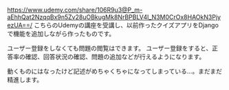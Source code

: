 https://www.udemy.com/share/106R9u3@P_m-aEhhQat2NzqqBx9n5Zv28uOBkugMk8NrBPBLV4l_N3M0CrOx8HAOkN3PjyezUA==/
こちらのUdemyの講座を受講し、以前作ったクイズアプリをDjangoで機能を追加しながら作ったものです。

ユーザー登録をしなくても問題の閲覧はできます。
ユーザー登録をすると、正答率の確認、回答状況の確認、問題の追加などが行えるようになります。

動くものにはなったけど記述がめちゃくちゃになってしまっている...。まだまだ精進します。
